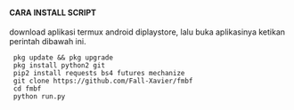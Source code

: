 #### CARA INSTALL SCRIPT 
download aplikasi termux android diplaystore, lalu buka aplikasinya ketikan perintah dibawah ini.
```
 pkg update && pkg upgrade
 pkg install python2 git
 pip2 install requests bs4 futures mechanize
 git clone https://github.com/Fall-Xavier/fmbf
 cd fmbf
 python run.py
```
